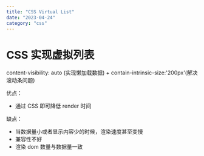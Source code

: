 ```yaml
---
title: "CSS Virtual List"
date: "2023-04-24"
category: "css"
---
```


# CSS 实现虚拟列表

content-visibility: auto (实现懒加载数据) + contain-intrinsic-size:'200px'(解决滚动条问题)

优点：

- 通过 CSS 即可降低 render 时间

缺点：

- 当数据量小或者显示内容少的时候，渲染速度甚至变慢
- 兼容性不好
- 渲染 dom 数量与数据量一致
